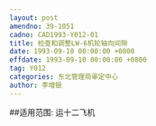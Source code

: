 ```yaml
---
layout: post
amendno: 39-1051
cadno: CAD1993-Y012-01
title: 检查和调整LW-6机轮轴向间隙
date: 1993-09-10 00:00:00 +0800
effdate: 1993-09-10 00:00:00 +0800
tag: Y012
categories: 东北管理局审定中心
author: 李增银
---
```


##适用范围:
运十二飞机

